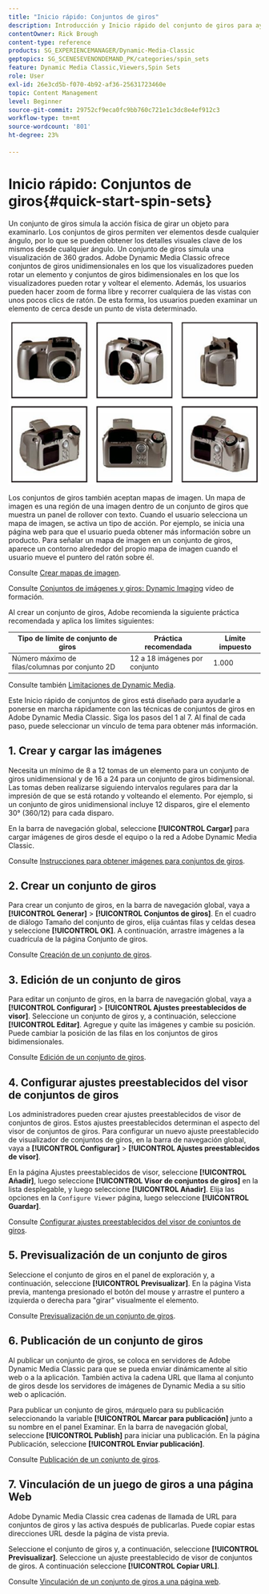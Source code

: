 ```yaml
---
title: "Inicio rápido: Conjuntos de giros"
description: Introducción y Inicio rápido del conjunto de giros para ayudarle a ponerse en marcha rápidamente con Adobe Dynamic Media Classic.
contentOwner: Rick Brough
content-type: reference
products: SG_EXPERIENCEMANAGER/Dynamic-Media-Classic
geptopics: SG_SCENESEVENONDEMAND_PK/categories/spin_sets
feature: Dynamic Media Classic,Viewers,Spin Sets
role: User
exl-id: 26e3cd5b-f070-4b92-af36-25631723460e
topic: Content Management
level: Beginner
source-git-commit: 29752cf9eca0fc9bb760c721e1c3dc8e4ef912c3
workflow-type: tm+mt
source-wordcount: '801'
ht-degree: 23%

---
```


# Inicio rápido: Conjuntos de giros{#quick-start-spin-sets}

Un conjunto de giros simula la acción física de girar un objeto para examinarlo. Los conjuntos de giros permiten ver elementos desde cualquier ángulo, por lo que se pueden obtener los detalles visuales clave de los mismos desde cualquier ángulo. Un conjunto de giros simula una visualización de 360 grados. Adobe Dynamic Media Classic ofrece conjuntos de giros unidimensionales en los que los visualizadores pueden rotar un elemento y conjuntos de giros bidimensionales en los que los visualizadores pueden rotar y voltear el elemento. Además, los usuarios pueden hacer zoom de forma libre y recorrer cualquiera de las vistas con unos pocos clics de ratón. De esta forma, los usuarios pueden examinar un elemento de cerca desde un punto de vista determinado.

![Imágenes de un conjunto de giros.](/help/using/assets/spin_set.png)

Los conjuntos de giros también aceptan mapas de imagen. Un mapa de imagen es una región de una imagen dentro de un conjunto de giros que muestra un panel de rollover con texto. Cuando el usuario selecciona un mapa de imagen, se activa un tipo de acción. Por ejemplo, se inicia una página web para que el usuario pueda obtener más información sobre un producto. Para señalar un mapa de imagen en un conjunto de giros, aparece un contorno alrededor del propio mapa de imagen cuando el usuario mueve el puntero del ratón sobre él.

Consulte [Crear mapas de imagen](creating-image-maps.md).

Consulte [Conjuntos de imágenes y giros: Dynamic Imaging](https://s7d5.scene7.com/s7viewers/html5/VideoViewer.html?videoserverurl=https://s7d5.scene7.com/is/content/&amp;emailurl=https://s7d5.scene7.com/s7/emailFriend&amp;serverUrl=https://s7d5.scene7.com/is/image/&amp;config=Scene7SharedAssets/Universal_HTML5_Video&amp;contenturl=https://s7d5.scene7.com/skins/&amp;asset=S7tutorials/556_Image%20&amp;%20Spin%20Sets_converted%20renamed_Dynamic%20Imaging-AVS) vídeo de formación.

Al crear un conjunto de giros, Adobe recomienda la siguiente práctica recomendada y aplica los límites siguientes:

| Tipo de límite de conjunto de giros | Práctica recomendada | Límite impuesto |
| --- | --- | --- |
| Número máximo de filas/columnas por conjunto 2D | 12 a 18 imágenes por conjunto | 1.000 |

Consulte también [Limitaciones de Dynamic Media](/help/using/limitations.md).

Este Inicio rápido de conjuntos de giros está diseñado para ayudarle a ponerse en marcha rápidamente con las técnicas de conjuntos de giros en Adobe Dynamic Media Classic. Siga los pasos del 1 al 7. Al final de cada paso, puede seleccionar un vínculo de tema para obtener más información.

## 1. Crear y cargar las imágenes

Necesita un mínimo de 8 a 12 tomas de un elemento para un conjunto de giros unidimensional y de 16 a 24 para un conjunto de giros bidimensional. Las tomas deben realizarse siguiendo intervalos regulares para dar la impresión de que se está rotando y volteando el elemento. Por ejemplo, si un conjunto de giros unidimensional incluye 12 disparos, gire el elemento 30° (360/12) para cada disparo.

En la barra de navegación global, seleccione **[!UICONTROL Cargar]** para cargar imágenes de giros desde el equipo o la red a Adobe Dynamic Media Classic.

Consulte [Instrucciones para obtener imágenes para conjuntos de giros](creating-spin-set.md#guidelines-for-shooting-spin-set-images).

## 2. Crear un conjunto de giros

Para crear un conjunto de giros, en la barra de navegación global, vaya a **[!UICONTROL Generar]** > **[!UICONTROL Conjuntos de giros]**. En el cuadro de diálogo Tamaño del conjunto de giros, elija cuántas filas y celdas desea y seleccione **[!UICONTROL OK]**. A continuación, arrastre imágenes a la cuadrícula de la página Conjunto de giros.

Consulte [Creación de un conjunto de giros](creating-spin-set.md#creating-a-spin-set).

## 3. Edición de un conjunto de giros

Para editar un conjunto de giros, en la barra de navegación global, vaya a **[!UICONTROL Configurar]** > **[!UICONTROL Ajustes preestablecidos de visor]**. Seleccione un conjunto de giros y, a continuación, seleccione **[!UICONTROL Editar]**. Agregue y quite las imágenes y cambie su posición. Puede cambiar la posición de las filas en los conjuntos de giros bidimensionales.

Consulte [Edición de un conjunto de giros](creating-spin-set.md#editing-a-spin-set).

## 4. Configurar ajustes preestablecidos del visor de conjuntos de giros

Los administradores pueden crear ajustes preestablecidos de visor de conjuntos de giros. Estos ajustes preestablecidos determinan el aspecto del visor de conjuntos de giros. Para configurar un nuevo ajuste preestablecido de visualizador de conjuntos de giros, en la barra de navegación global, vaya a **[!UICONTROL Configurar]** > **[!UICONTROL Ajustes preestablecidos de visor]**.

En la página Ajustes preestablecidos de visor, seleccione **[!UICONTROL Añadir]**, luego seleccione **[!UICONTROL Visor de conjuntos de giros]** en la lista desplegable, y luego seleccione **[!UICONTROL Añadir]**. Elija las opciones en la `Configure Viewer` página, luego seleccione **[!UICONTROL Guardar]**.

Consulte [Configurar ajustes preestablecidos del visor de conjuntos de giros](setting-spin-set-viewer-presets.md#setting-up-spin-set-viewer-presets).

## 5. Previsualización de un conjunto de giros

Seleccione el conjunto de giros en el panel de exploración y, a continuación, seleccione **[!UICONTROL Previsualizar]**. En la página Vista previa, mantenga presionado el botón del mouse y arrastre el puntero a izquierda o derecha para &quot;girar&quot; visualmente el elemento.

Consulte [Previsualización de un conjunto de giros](previewing-spin-set.md#previewing-a-spin-set).

## 6. Publicación de un conjunto de giros

Al publicar un conjunto de giros, se coloca en servidores de Adobe Dynamic Media Classic para que se pueda enviar dinámicamente al sitio web o a la aplicación. También activa la cadena URL que llama al conjunto de giros desde los servidores de imágenes de Dynamic Media a su sitio web o aplicación.

Para publicar un conjunto de giros, márquelo para su publicación seleccionando la variable **[!UICONTROL Marcar para publicación]** junto a su nombre en el panel Examinar. En la barra de navegación global, seleccione **[!UICONTROL Publish]** para iniciar una publicación. En la página Publicación, seleccione **[!UICONTROL Enviar publicación]**.

Consulte [Publicación de un conjunto de giros](publishing-spin-set.md#publishing-a-spin-set).

## 7. Vinculación de un juego de giros a una página Web

Adobe Dynamic Media Classic crea cadenas de llamada de URL para conjuntos de giros y las activa después de publicarlas. Puede copiar estas direcciones URL desde la página de vista previa.

Seleccione el conjunto de giros y, a continuación, seleccione **[!UICONTROL Previsualizar]**. Seleccione un ajuste preestablecido de visor de conjuntos de giros. A continuación seleccione **[!UICONTROL Copiar URL]**.

Consulte [Vinculación de un conjunto de giros a una página web](linking-spin-set-web-page.md#linking-a-spin-set-to-a-web-page).
